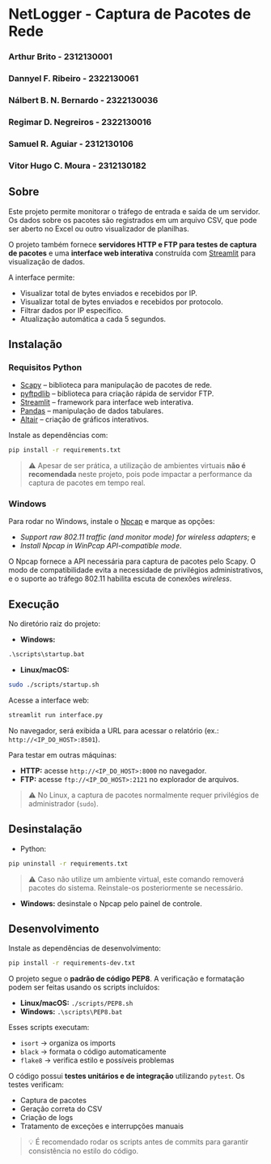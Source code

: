 # NetLogger - Captura de Pacotes de Rede

### Arthur Brito - 2312130001
### Dannyel F. Ribeiro - 2322130061
### Nálbert B. N. Bernardo - 2322130036
### Regimar D. Negreiros - 2322130016
### Samuel R. Aguiar - 2312130106
### Vitor Hugo C. Moura - 2312130182

## Sobre

Este projeto permite monitorar o tráfego de entrada e saída de um servidor.
Os dados sobre os pacotes são registrados em um arquivo CSV, que pode ser aberto no Excel ou outro visualizador de planilhas.

O projeto também fornece **servidores HTTP e FTP para testes de captura de pacotes** e uma **interface web interativa** construída com [Streamlit](https://streamlit.io) para visualização de dados.

A interface permite:

* Visualizar total de bytes enviados e recebidos por IP.
* Visualizar total de bytes enviados e recebidos por protocolo.
* Filtrar dados por IP específico.
* Atualização automática a cada 5 segundos.

## Instalação

### Requisitos Python

* [Scapy](https://scapy.net/) – biblioteca para manipulação de pacotes de rede.
* [pyftpdlib](https://pyftpdlib.readthedocs.io/) – biblioteca para criação rápida de servidor FTP.
* [Streamlit](https://streamlit.io) – framework para interface web interativa.
* [Pandas](https://pandas.pydata.org/) – manipulação de dados tabulares.
* [Altair](https://altair-viz.github.io/) – criação de gráficos interativos.

Instale as dependências com:

```bash
pip install -r requirements.txt
```

> ⚠️ Apesar de ser prática, a utilização de ambientes virtuais **não é recomendada** neste projeto, pois pode impactar a performance da captura de pacotes em tempo real.

### Windows

Para rodar no Windows, instale o [Npcap](https://npcap.com/) e marque as opções:

* *Support raw 802.11 traffic (and monitor mode) for wireless adapters*; e
* *Install Npcap in WinPcap API-compatible mode*.

O Npcap fornece a API necessária para captura de pacotes pelo Scapy.
O modo de compatibilidade evita a necessidade de privilégios administrativos, e o suporte ao tráfego 802.11 habilita escuta de conexões *wireless*.

## Execução

No diretório raiz do projeto:

* **Windows:**

```bat
.\scripts\startup.bat
```

* **Linux/macOS:**

```bash
sudo ./scripts/startup.sh
```

Acesse a interface web:

```bash
streamlit run interface.py
```

No navegador, será exibida a URL para acessar o relatório (ex.: `http://<IP_DO_HOST>:8501`).

Para testar em outras máquinas:

* **HTTP:** acesse `http://<IP_DO_HOST>:8000` no navegador.
* **FTP:** acesse `ftp://<IP_DO_HOST>:2121` no explorador de arquivos.

> ⚠️ No Linux, a captura de pacotes normalmente requer privilégios de administrador (`sudo`).

## Desinstalação

* Python:

```bash
pip uninstall -r requirements.txt
```

> ⚠️ Caso não utilize um ambiente virtual, este comando removerá pacotes do sistema. Reinstale-os posteriormente se necessário.

* **Windows:** desinstale o Npcap pelo painel de controle.

## Desenvolvimento

Instale as dependências de desenvolvimento:

```bash
pip install -r requirements-dev.txt
```

O projeto segue o **padrão de código PEP8**.
A verificação e formatação podem ser feitas usando os scripts incluídos:

* **Linux/macOS:** `./scripts/PEP8.sh`
* **Windows:** `.\scripts\PEP8.bat`

Esses scripts executam:

* `isort` → organiza os imports
* `black` → formata o código automaticamente
* `flake8` → verifica estilo e possíveis problemas

O código possui **testes unitários e de integração** utilizando `pytest`.
Os testes verificam:

* Captura de pacotes
* Geração correta do CSV
* Criação de logs
* Tratamento de exceções e interrupções manuais

> 💡 É recomendado rodar os scripts antes de commits para garantir consistência no estilo do código.
